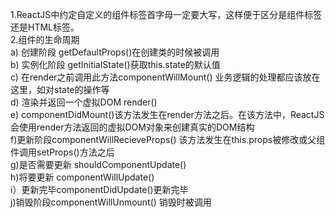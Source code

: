 1.ReactJS中约定自定义的组件标签首字母一定要大写，这样便于区分是组件标签还是HTML标签。    
2.组件的生命周期  
a) 创建阶段 getDefaultProps()在创建类的时候被调用  
b) 实例化阶段 getInitialState()获取this.state的默认值  
c) 在render之前调用此方法componentWillMount() 业务逻辑的处理都应该放在这里，如对state的操作等  
d) 渲染并返回一个虚拟DOM  render()  
e) componentDidMount()该方法发生在render方法之后。在该方法中，ReactJS会使用render方法返回的虚拟DOM对象来创建真实的DOM结构  
f)更新阶段componentWillRecieveProps() 该方法发生在this.props被修改或父组件调用setProps()方法之后  
g)是否需要更新 shouldComponentUpdate()  
h)将要更新 componentWillUpdate()  
i）更新完毕componentDidUpdate()更新完毕  
j)销毁阶段componentWillUnmount() 销毁时被调用  
